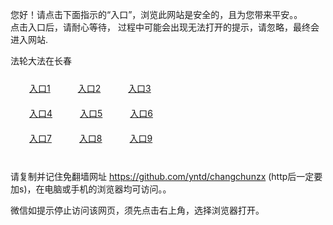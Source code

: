 您好！请点击下面指示的“入口”，浏览此网站是安全的，且为您带来平安。。 <br/>
点击入口后，请耐心等待， 过程中可能会出现无法打开的提示，请忽略，最终会进入网站. </br>

法轮大法在长春<br/>
<div style="padding:10px"><a style="margin:20px" target="_blank" href="https://d322jieh8thkz3.cloudfront.net/2Qpsp?egjcxs" id="ccLink1" rel="nofollow">入口1</a> <a target="_blank" style="margin:20px" href="https://d3pu5qqy3u1sr5.cloudfront.net/2Qpsp?spozjio" id="ccLink2" rel="nofollow">入口2</a> <a style="margin:20px" target="_blank" href="https://d1zq6x82axkei2.cloudfront.net/2Qpsp?kraino" id="ccLink3" rel="nofollow">入口3</a></div>

<div style="padding:10px" ><a style="margin:20px" target="_blank" href="https://d322jieh8thkz3.cloudfront.net/2Qpsp?egjcxs" id="ccLink4" rel="nofollow">入口4</a> <a style="margin:20px" href="https://d3pu5qqy3u1sr5.cloudfront.net/2Qpsp?spozjio" target="_blank" id="ccLink5" rel="nofollow">入口5</a> <a style="margin:20px" href="https://d1zq6x82axkei2.cloudfront.net/2Qpsp?kraino" target="_blank" id="ccLink6" rel="nofollow">入口6</a></div>

<div style="padding:10px"><a style="margin:20px" target="_blank" href="https://d322jieh8thkz3.cloudfront.net/2Qpsp?egjcxs" id="ccLink7" rel="nofollow">入口7</a> <a style="margin:20px" href="https://d3pu5qqy3u1sr5.cloudfront.net/2Qpsp?spozjio" target="_blank" id="ccLink8" rel="nofollow">入口8</a> <a style="margin:20px" target="_blank" href="https://d1zq6x82axkei2.cloudfront.net/2Qpsp?kraino" id="ccLink9" rel="nofollow">入口9</a></div>

<br/>



请复制并记住免翻墙网址 https://github.com/yntd/changchunzx (http后一定要加s)，在电脑或手机的浏览器均可访问。。<br/>

微信如提示停止访问该网页，须先点击右上角，选择浏览器打开。

